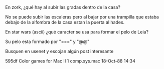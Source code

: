 En zork, ¿qué hay al subir las gradas dentro de la casa? 

No se puede subir las escaleras pero al bajar por una trampilla que estaba debajo de la alfombra de la casa estan la puerta al hades.



En star wars (ascii) ¿qué caracter se usa para formar el pelo de Leia?

Su pelo esta formado por "===" y "@@"



Busquen en usenet y escojan algún post interesante

595df Color games for Mac II 1 comp.sys.mac         18-Oct-88 14:34
